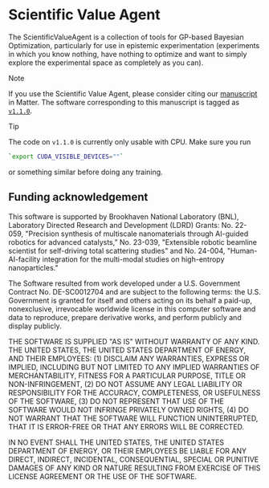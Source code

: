 # Scientific Value Agent

The ScientificValueAgent is a collection of tools for GP-based Bayesian Optimization, particularly for use in epistemic experimentation (experiments in which you know nothing, have nothing to optimize and want to simply explore the experimental space as completely as you can).

> [!NOTE]
> If you use the Scientific Value Agent, please consider citing our [manuscript](https://doi.org/10.1016/j.matt.2023.11.012) in Matter. The software corresponding to this manuscript is tagged as [`v1.1.0`](https://github.com/matthewcarbone/ScientificValueAgent/releases/tag/v1.1.0).

> [!TIP]
> The code on `v1.1.0` is currently only usable with CPU. Make sure you run
> ```bash
> `export CUDA_VISIBLE_DEVICES=""`
> ```
> or something similar before doing any training.

## Funding acknowledgement

This software is supported by Brookhaven National Laboratory (BNL), Laboratory Directed Research and Development (LDRD) Grants: No. 22-059, "Precision synthesis of multiscale nanomaterials through AI-guided robotics for advanced catalysts,” No. 23-039, "Extensible robotic beamline scientist for self-driving total scattering studies" and No. 24-004, "Human-AI-facility integration for the multi-modal studies on high-entropy nanoparticles."

The Software resulted from work developed under a U.S. Government Contract No. DE-SC0012704 and are subject to the following terms: the U.S. Government is granted for itself and others acting on its behalf a paid-up, nonexclusive, irrevocable worldwide license in this computer software and data to reproduce, prepare derivative works, and perform publicly and display publicly.

THE SOFTWARE IS SUPPLIED "AS IS" WITHOUT WARRANTY OF ANY KIND. THE UNITED STATES, THE UNITED STATES DEPARTMENT OF ENERGY, AND THEIR EMPLOYEES: (1) DISCLAIM ANY WARRANTIES, EXPRESS OR IMPLIED, INCLUDING BUT NOT LIMITED TO ANY IMPLIED WARRANTIES OF MERCHANTABILITY, FITNESS FOR A PARTICULAR PURPOSE, TITLE OR NON-INFRINGEMENT, (2) DO NOT ASSUME ANY LEGAL LIABILITY OR RESPONSIBILITY FOR THE ACCURACY, COMPLETENESS, OR USEFULNESS OF THE SOFTWARE, (3) DO NOT REPRESENT THAT USE OF THE SOFTWARE WOULD NOT INFRINGE PRIVATELY OWNED RIGHTS, (4) DO NOT WARRANT THAT THE SOFTWARE WILL FUNCTION UNINTERRUPTED, THAT IT IS ERROR-FREE OR THAT ANY ERRORS WILL BE CORRECTED.

IN NO EVENT SHALL THE UNITED STATES, THE UNITED STATES DEPARTMENT OF ENERGY, OR THEIR EMPLOYEES BE LIABLE FOR ANY DIRECT, INDIRECT, INCIDENTAL, CONSEQUENTIAL, SPECIAL OR PUNITIVE DAMAGES OF ANY KIND OR NATURE RESULTING FROM EXERCISE OF THIS LICENSE AGREEMENT OR THE USE OF THE SOFTWARE.
